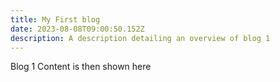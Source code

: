 ```yaml
---
title: My First blog
date: 2023-08-08T09:00:50.152Z
description: A description detailing an overview of blog 1
---
```

B﻿log 1 Content is then shown here